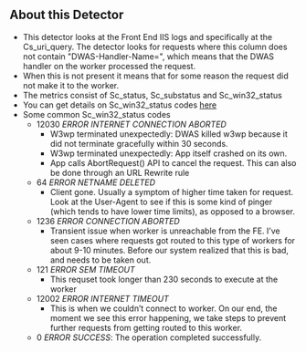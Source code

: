 ## About this Detector

* This detector looks at the Front End IIS logs and specifically at the Cs_uri_query. The detector looks for requests where this column does not contain "DWAS-Handler-Name=", which means that the DWAS handler on the worker processed the request. 
* When this is not present it means that for some reason the request did not make it to the worker.
* The metrics consist of Sc_status, Sc_substatus and Sc_win32_status
* You can get details on Sc_win32_status codes [here](https://msdn.microsoft.com/en-us/library/ms681381.aspx) 
* Some common Sc_win32_status codes
  * 12030 _ERROR INTERNET CONNECTION ABORTED_
     * W3wp terminated unexpectedly: DWAS killed w3wp because it did not terminate gracefully within 30 seconds.
     * W3wp terminated unexpectedly: App itself crashed on its own.     
     * App calls AbortRequest() API to cancel the request. This can also be done through an URL Rewrite rule
  * 64 _ERROR NETNAME DELETED_
     * Client gone. Usually a symptom of higher time taken for request. Look at the User-Agent to see if this is some kind of pinger (which tends to have lower time limits), as opposed to a browser.
  * 1236 _ERROR CONNECTION ABORTED_
     * Transient issue when worker is unreachable from the FE. I’ve seen cases where requests got routed to this type of workers for about 9-10 minutes. Before our system realized that this is bad, and needs to be taken out.
  * 121 _ERROR SEM TIMEOUT_
     * This requset took longer than 230 seconds to execute at the worker
  * 12002 _ERROR INTERNET TIMEOUT_
     * This is when we couldn’t connect to worker. On our end, the moment we see this error happening, we take steps to prevent further requests from getting routed to this worker.
  * 0 _ERROR SUCCESS_: The operation completed successfully.

